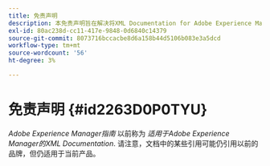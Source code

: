 ```yaml
---
title: 免责声明
description: 本免责声明旨在解决将XML Documentation for Adobe Experience Manager的产品名称更改为AEM Guides
exl-id: 80ac238d-cc11-417e-9848-0d6840c14379
source-git-commit: 8073716bccacbe8d6a158b44d5106b083e3a5dcd
workflow-type: tm+mt
source-wordcount: '56'
ht-degree: 3%

---
```


# 免责声明 {#id2263D0P0TYU}

*Adobe Experience Manager指南* 以前称为 *适用于Adobe Experience Manager的XML Documentation*. 请注意，文档中的某些引用可能仍引用以前的品牌，但仍适用于当前产品。

